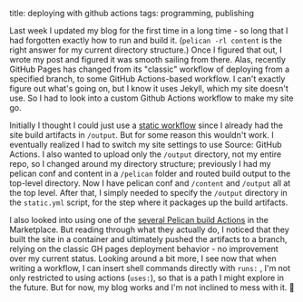 title: deploying with github actions
tags: programming, publishing

Last week I updated my blog for the first time in a long time - so long that I had forgotten exactly how to run and build it. (`pelican -rl content` is the right answer for my current directory structure.) Once I figured that out, I wrote my post and figured it was smooth sailing from there. Alas, recently GitHub Pages has changed from its "classic" workflow of deploying from a specified branch, to some GitHub Actions-based workflow. I can't exactly figure out what's going on, but I know it uses Jekyll, which my site doesn't use. So I had to look into a custom Github Actions workflow to make my site go.

Initially I thought I could just use a [static workflow](https://github.com/actions/starter-workflows/blob/main/pages/static.yml) since I already had the site build artifacts in `/output`. But for some reason this wouldn't work. I eventually realized I had to switch my site settings to use Source: GitHub Actions. I also wanted to upload only the `/output` directory, not my entire repo, so I changed around my directory structure; previously I had my pelican conf and content in a `/pelican` folder and routed build output to the top-level directory. Now I have pelican conf and `/content` and `/output` all at the top level. After that, I simply needed to specify the `/output` directory in the `static.yml` script, for the step where it packages up the build artifacts.

I also looked into using one of the [several Pelican build Actions](https://github.com/marketplace?category=&type=actions&verification=&query=pelican) in the Marketplace. But reading through what they actually do, I noticed that they built the site in a container and ultimately pushed the artifacts to a branch, relying on the classic GH pages deployment behavior - no improvement over my current status. Looking around a bit more, I see now that when writing a workflow, I can insert shell commands directly with `runs:` , I'm not only restricted to using actions (`uses:`), so that is a path I might explore in the future. But for now, my blog works and I'm not inclined to mess with it. 🥳